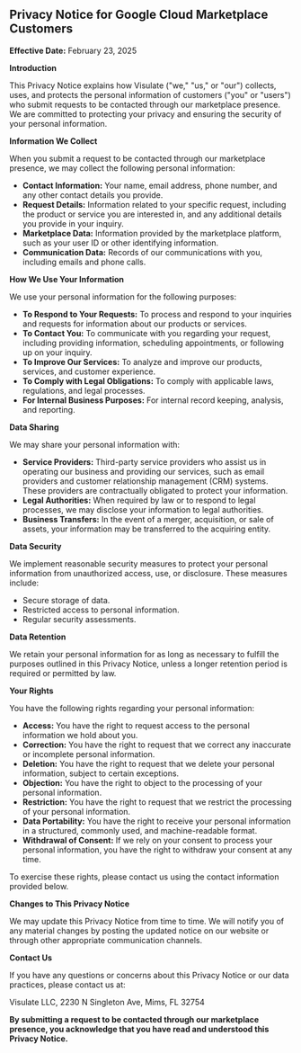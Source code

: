 ## Privacy Notice for Google Cloud Marketplace Customers

**Effective Date:** February 23, 2025

**Introduction**

This Privacy Notice explains how Visulate ("we," "us," or "our") collects, uses, and protects the personal information of customers ("you" or "users") who submit requests to be contacted through our marketplace presence. We are committed to protecting your privacy and ensuring the security of your personal information.

**Information We Collect**

When you submit a request to be contacted through our marketplace presence, we may collect the following personal information:

* **Contact Information:** Your name, email address, phone number, and any other contact details you provide.
* **Request Details:** Information related to your specific request, including the product or service you are interested in, and any additional details you provide in your inquiry.
* **Marketplace Data:** Information provided by the marketplace platform, such as your user ID or other identifying information.
* **Communication Data:** Records of our communications with you, including emails and phone calls.

**How We Use Your Information**

We use your personal information for the following purposes:

* **To Respond to Your Requests:** To process and respond to your inquiries and requests for information about our products or services.
* **To Contact You:** To communicate with you regarding your request, including providing information, scheduling appointments, or following up on your inquiry.
* **To Improve Our Services:** To analyze and improve our products, services, and customer experience.
* **To Comply with Legal Obligations:** To comply with applicable laws, regulations, and legal processes.
* **For Internal Business Purposes:** For internal record keeping, analysis, and reporting.

**Data Sharing**

We may share your personal information with:

* **Service Providers:** Third-party service providers who assist us in operating our business and providing our services, such as email providers and customer relationship management (CRM) systems. These providers are contractually obligated to protect your information.
* **Legal Authorities:** When required by law or to respond to legal processes, we may disclose your information to legal authorities.
* **Business Transfers:** In the event of a merger, acquisition, or sale of assets, your information may be transferred to the acquiring entity.

**Data Security**

We implement reasonable security measures to protect your personal information from unauthorized access, use, or disclosure. These measures include:

* Secure storage of data.
* Restricted access to personal information.
* Regular security assessments.

**Data Retention**

We retain your personal information for as long as necessary to fulfill the purposes outlined in this Privacy Notice, unless a longer retention period is required or permitted by law.

**Your Rights**

You have the following rights regarding your personal information:

* **Access:** You have the right to request access to the personal information we hold about you.
* **Correction:** You have the right to request that we correct any inaccurate or incomplete personal information.
* **Deletion:** You have the right to request that we delete your personal information, subject to certain exceptions.
* **Objection:** You have the right to object to the processing of your personal information.
* **Restriction:** You have the right to request that we restrict the processing of your personal information.
* **Data Portability:** You have the right to receive your personal information in a structured, commonly used, and machine-readable format.
* **Withdrawal of Consent:** If we rely on your consent to process your personal information, you have the right to withdraw your consent at any time.

To exercise these rights, please contact us using the contact information provided below.

**Changes to This Privacy Notice**

We may update this Privacy Notice from time to time. We will notify you of any material changes by posting the updated notice on our website or through other appropriate communication channels.

**Contact Us**

If you have any questions or concerns about this Privacy Notice or our data practices, please contact us at:

Visulate LLC, 2230 N Singleton Ave, Mims, FL 32754

**By submitting a request to be contacted through our marketplace presence, you acknowledge that you have read and understood this Privacy Notice.**
